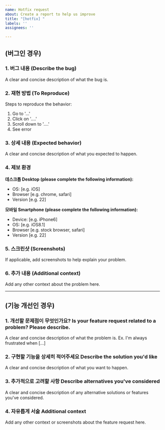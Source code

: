 ```yaml
---
name: Hotfix request
about: Create a report to help us improve
title: "[hotfix] "
labels: ''
assignees: ''

---
```


## (버그인 경우)

### 1. 버그 내용 (Describe the bug)
A clear and concise description of what the bug is.

### 2. 재현 방법 (To Reproduce)
Steps to reproduce the behavior:
1. Go to '...'
2. Click on '....'
3. Scroll down to '....'
4. See error

### 3. 상세 내용 (Expected behavior)
A clear and concise description of what you expected to happen.

### 4. 제보 환경
**데스크톱 Desktop (please complete the following information):**
 - OS: [e.g. iOS]
 - Browser [e.g. chrome, safari]
 - Version [e.g. 22]

**모바일 Smartphone (please complete the following information):**
 - Device: [e.g. iPhone6]
 - OS: [e.g. iOS8.1]
 - Browser [e.g. stock browser, safari]
 - Version [e.g. 22]

### 5. 스크린샷 (Screenshots)
If applicable, add screenshots to help explain your problem.

### 6. 추가 내용 (Additional context)
Add any other context about the problem here.


---
## (기능 개선인 경우)

### 1. 개선할 문제점이 무엇인가요?  Is your feature request related to a problem? Please describe.
A clear and concise description of what the problem is. Ex. I'm always frustrated when [...]

### 2. 구현할 기능을 상세히 적어주세요 Describe the solution you'd like
A clear and concise description of what you want to happen.

### 3. 추가적으로 고려할 사항 Describe alternatives you've considered
A clear and concise description of any alternative solutions or features you've considered.

### 4. 자유롭게 서술 Additional context
Add any other context or screenshots about the feature request here.
